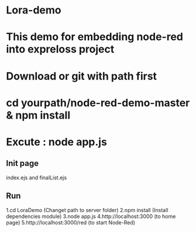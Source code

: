 # Lora-demo
# This demo for embedding node-red into expreloss project
# Download or git with path first
# cd yourpath/node-red-demo-master & npm install
# Excute : node app.js

## Init page
index.ejs and finalList.ejs

## Run 
1.cd LoraDemo (Changet path to server folder)
2.npm install (Install dependencies module)
3.node app.js
4.http://localhost:3000 (to home page)
5.http://localhost:3000/red (to start Node-Red)
